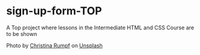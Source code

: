 # sign-up-form-TOP
A Top project where lessons in the Intermediate HTML and CSS Course are to be shown

Photo by <a href="https://unsplash.com/es/@rumpf?utm_source=unsplash&utm_medium=referral&utm_content=creditCopyText">Christina Rumpf</a> on <a href="https://unsplash.com/images/food/coffee?utm_source=unsplash&utm_medium=referral&utm_content=creditCopyText">Unsplash</a>